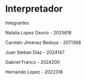 # Interpretador

Integrantes

Natalia Lopez Osorio - 2025618 

Carolain JImenez Bedoya - 2071368 

Juan Steban Diaz - 2024147 

Gabriel Franco - 2024200

Hernando Lopez - 2022318
